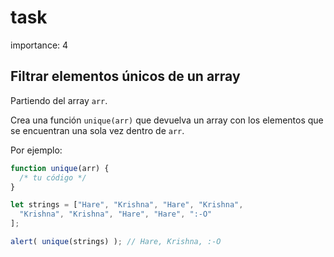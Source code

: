 # task

importance: 4

## Filtrar elementos únicos de un array

Partiendo del array `arr`.

Crea una función `unique(arr)` que devuelva un array con los elementos que se encuentran una sola vez dentro de `arr`.

Por ejemplo:

```javascript
function unique(arr) {
  /* tu código */
}

let strings = ["Hare", "Krishna", "Hare", "Krishna",
  "Krishna", "Krishna", "Hare", "Hare", ":-O"
];

alert( unique(strings) ); // Hare, Krishna, :-O
```

